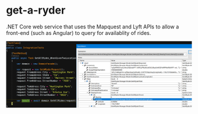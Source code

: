 # get-a-ryder
.NET Core web service that uses the Mapquest and Lyft APIs to allow a front-end (such as Angular) to query for availablity of rides.


![alt text](https://github.com/jefft22/get-a-ryder/blob/master/screenshot1.png)
